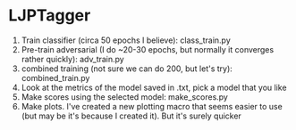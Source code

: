 # LJPTagger
1. Train classifier (circa 50 epochs I believe): class_train.py
2. Pre-train adversarial (I do ~20-30 epochs, but normally it converges rather quickly): adv_train.py
3. combined training (not sure we can do 200, but let's try): combined_train.py
4. Look at the metrics of the model saved in .txt, pick a model that you like
5. Make scores using the selected model: make_scores.py
6. Make plots. I've created a new plotting macro that seems easier to use (but may be it's because I created it). But it's surely quicker
